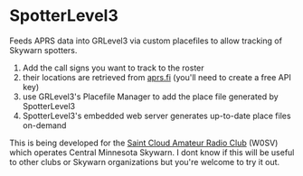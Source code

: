 # SpotterLevel3
Feeds APRS data into GRLevel3 via custom placefiles to allow tracking of Skywarn spotters.

1. Add the call signs you want to track to the roster
2. their locations are retrieved from [aprs.fi](https://aprs.fi) (you'll need to create a free API key)
4. use GRLevel3's Placefile Manager to add the place file generated by SpotterLevel3
5. SpotterLevel3's embedded web server generates up-to-date place files on-demand

This is being developed for the [Saint Cloud Amateur Radio Club](https://w0sv.club) (W0SV) which operates Central Minnesota Skywarn. I dont know if this will be useful to other clubs or Skywarn organizations but you're welcome to try it out.
